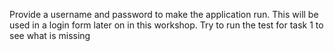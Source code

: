 Provide a username and password to make the application run.
This will be used in a login form later on in this workshop.
Try to run the test for task 1 to see what is missing 